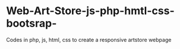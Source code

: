 # Web-Art-Store-js-php-hmtl-css-bootsrap-
Codes in php, js, html, css to create a responsive artstore webpage 
